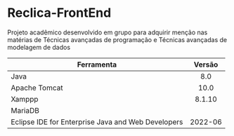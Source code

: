 # Reclica-FrontEnd
Projeto acadêmico desenvolvido em grupo para adquirir menção nas matérias de Técnicas avançadas de programação e Técnicas avançadas de modelagem de dados

| Ferramenta    | Versão        |
| ------------- |:-------------:|
| Java          | 8.0           |
| Apache Tomcat | 10.0          |
| Xamppp        | 8.1.10        |
| MariaDB       |               |
| Eclipse IDE for Enterprise Java and Web Developers | 2022-06 |
